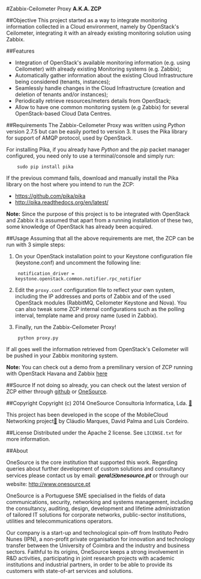 #Zabbix-Ceilometer Proxy
**A.K.A. ZCP**

##Objective
This project started as a way to integrate monitoring information collected in a Cloud environment, namely by OpenStack's Ceilometer, integrating it with an already existing monitoring solution using Zabbix.

##Features
* Integration of OpenStack's available monitoring information (e.g. using Ceilometer) with already existing Monitoring systems (e.g. Zabbix);
* Automatically gather information about the existing Cloud Infrastructure being considered (tenants, instances);
* Seamlessly handle changes in the Cloud Infrastructure (creation and deletion of tenants and/or instances);
* Periodically retrieve resources/meters details from OpenStack;
* Allow to have one common monitoring system (e.g Zabbix) for several OpenStack-based Cloud Data Centres.

##Requirements
The Zabbix-Ceilometer Proxy was written using _Python_ version 2.7.5 but can be easily ported to version 3. It uses the Pika library for support of AMQP protocol, used by OpenStack.

For installing Pika, if you already have _Python_ and the _pip_ packet manager configured, you need only to use a terminal/console and simply run:

		sudo pip install pika

If the previous command fails, download and manually install the Pika library on the host where you intend to run the ZCP:

* https://github.com/pika/pika
* http://pika.readthedocs.org/en/latest/

**Note:** Since the purpose of this project is to be integrated with OpenStack and Zabbix it is assumed that apart from a running installation of these two, some knowledge of OpenStack has already been acquired.

##Usage
Assuming that all the above requirements are met, the ZCP can be run with 3 simple steps:

1. On your OpenStack installation point to your Keystone configuration file (keystone.conf) and uncomment the following line:

		notification_driver = keystone.openstack.common.notifier.rpc_notifier

2. Edit the `proxy.conf` configuration file to reflect your own system, including the IP addresses and ports of Zabbix and of the used OpenStack modules (RabbitMQ, Ceilometer Keystone and Nova). You can also tweak some ZCP internal configurations such as the polling interval, template name and proxy name (used in Zabbix).

3. Finally, run the Zabbix-Ceilometer Proxy!

		python proxy.py

If all goes well the information retrieved from OpenStack's Ceilometer will be pushed in your Zabbix monitoring system.

**Note:** You can check out a demo from a premilinary version of ZCP running with OpenStack Havana and Zabbix [here](https://www.youtube.com/watch?v=DXz-W9fgvRk)

##Source
If not doing so already, you can check out the latest version of ZCP either through [github](https://github.com/OneSourceConsult/ZabbixCeilometer-Proxy) or [OneSource](www.onesource.pt).

##Copyright
Copyright (c) 2014 OneSource Consultoria Informatica, Lda. [🔗](http://www.onesource.pt)

This project has been developed in the scope of the MobileCloud Networking project[🔗](http://mobile-cloud-networking.eu) by Cláudio Marques, David Palma and Luis Cordeiro.

##License
Distributed under the Apache 2 license. See ``LICENSE.txt`` for more information.

##About

OneSource is the core institution that supported this work. Regarding queries about further development of custom solutions and consultancy services please contact us by email: **_geral✉️onesource.pt_** or through our website: <http://www.onesource.pt>

OneSource is a Portuguese SME specialised in the fields of data communications, security, networking and systems management, including the consultancy, auditing, design, development and lifetime administration of tailored IT solutions for corporate networks, public-sector institutions, utilities and telecommunications operators.

Our company is a start-up and technological spin-off from Instituto Pedro Nunes (IPN), a non-profit private organisation for innovation and technology transfer between the University of Coimbra and the industry and business sectors. Faithful to its origins, OneSource keeps a strong involvement in R&D activities, participating in joint research projects with academic institutions and industrial partners, in order to be able to provide its customers with state-of-art services and solutions.


